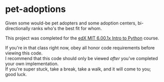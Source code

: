 # pet-adoptions
Given some would-be pet adopters and some adoption centers, bi-directionally ranks who's the best fit for whom.

This project was completed for the [edX MIT 6.00.1x Intro to Python](https://courses.edx.org/courses/course-v1:MITx+6.00.1x_7+3T2015/info) course.

If you're in that class right now, obey all honor code requirements before viewing this code.  
I recommend that this code should only be viewed _after_ you've completed your own implementation.  
If you're super stuck, take a break, take a walk, and it will come to you; good luck.

